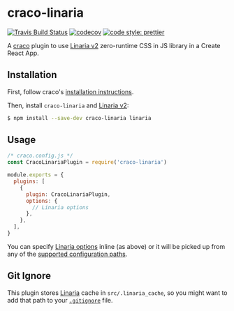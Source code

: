 # craco-linaria

[![Travis Build Status](https://travis-ci.com/jedmao/craco-linaria.svg?branch=master)](https://travis-ci.com/jedmao/craco-linaria)
[![codecov](https://codecov.io/gh/jedmao/craco-linaria/branch/master/graph/badge.svg)](https://codecov.io/gh/jedmao/craco-linaria)
[![code style: prettier](https://img.shields.io/badge/code_style-prettier-ff69b4.svg)](https://github.com/prettier/prettier)

A [craco](https://www.npmjs.com/package/@craco/craco) plugin to use
[Linaria v2](https://github.com/callstack/linaria/tree/2.0.x) zero-runtime CSS
in JS library in a Create React App.

## Installation

First, follow craco's
[installation instructions](https://github.com/sharegate/craco/blob/master/packages/craco/README.md#installation).

Then, install `craco-linaria` and
[Linaria v2](https://github.com/callstack/linaria/tree/2.0.x):

```bash
$ npm install --save-dev craco-linaria linaria
```

## Usage

```js
/* craco.config.js */
const CracoLinariaPlugin = require('craco-linaria')

module.exports = {
  plugins: [
    {
      plugin: CracoLinariaPlugin,
      options: {
        // Linaria options
      },
    },
  ],
}
```

You can specify
[Linaria options](https://github.com/callstack/linaria/blob/master/docs/CONFIGURATION.md#options)
inline (as above) or it will be picked up from any of the
[supported configuration paths](https://github.com/callstack/linaria/blob/master/docs/CONFIGURATION.md#configuration).

## Git Ignore

This plugin stores [Linaria][] cache in `src/.linaria_cache`, so you might want
to add that path to your [`.gitignore`](https://git-scm.com/docs/gitignore)
file.

[linaria]: https://linaria.now.sh/
